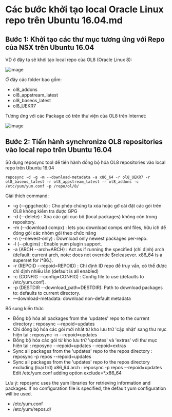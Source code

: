 # Các bước khởi tạo local Oracle Linux repo trên Ubuntu 16.04.md

## Bước 1: Khởi tạo các thư mục tương ứng với Repo của NSX trên Ubuntu 16.04

VD ở đây ta sẽ khởi tạo local repo của OL8 (Oracle Linux 8):

![image](https://user-images.githubusercontent.com/75653012/208012722-d673dd3b-0d67-41d4-b703-d85c70f48044.png)

Ở đây các folder bao gồm:
- ol8_addons
- ol8_appstream_latest
- ol8_baseos_latest
- ol8_UEKR7

Tương ứng với các Package có trên thư viện của OL8 trên Internet:

![image](https://user-images.githubusercontent.com/75653012/208013178-cafc9641-424b-4d2a-80f8-2d0aef7a9097.png)

## Bước 2: Tiến hành synchronize OL8 repositories vào local repo trên Ubuntu 16.04

Sử dụng reposync tool để tiến hành đồng bộ hóa OL8 repositories vào local repo trên Ubuntu 16.04

```
reposync -d -g -m --download-metadata -a x86_64 -r ol8_UEKR7 -r ol8_baseos_latest -r ol8_appstream_latest -r ol8_addons -c /etc/yum/yum.conf -p /repo/ol/8/
```

Giải thích command:

- –g (--gpgcheck)       : Cho phép chúng ta xóa hoặc gỡ cài đặt các gói trên OL8 không kiểm tra được GPG
- –d (--delete)         : Xóa các gói cục bộ (local packages) không còn trong repository.
- –m (--download compx) : lets you download comps.xml files, hữu ích để đóng gói các nhóm gói theo chức năng
- -n (--newest-only)    : Download only newest packages per-repo.
- -l (--plugins)        : Enable yum plugin support.
- -a (ARCH --arch=ARCH) : Act as if running the specified (chỉ định) arch (default: current arch, note: does not override $releasever. x86_64 is a superset for i*86.).
- -r (REPOID --repoid=REPOID)         : Chỉ định ID repo để truy vấn, có thể được chỉ định nhiều lần (default is all enabled)
- -c (CONFIG --config=CONFIG)         : Config file to use (defaults to /etc/yum.conf).
- -p (DESTDIR --download_path=DESTDIR): Path to download packages to: defaults to current directory.
- ––download-metadata: download non-default metadata

Bổ sung kiến thức

- Đồng bộ hóa all packages from the 'updates' repo to the current directory                          : reposync --repoid=updates
- Chỉ đồng bộ hóa các gói mới nhất từ kho lưu trữ 'cập nhật' sang thư mục hiện tại                   : reposync -n --repoid=updates
- Đồng bộ hóa các gói từ kho lưu trữ 'updates' và 'extras' với thư mục hiện tại                      : reposync --repoid=updates --repoid=extras
- Sync all packages from the 'updates' repo to the repos directory                                   : reposync -p repos --repoid=updates
- Sync all packages from the 'updates' repo to the repos directory excluding (loại trừ) x86_64 arch  : reposync -p repos --repoid=updates
  Edit /etc/yum.conf adding option exclude=*.x86_64
  
Lưu ý: reposync uses the yum libraries for retrieving information and packages. If no configuration file is specified, the default yum configuration will be used.
- /etc/yum.conf
- /etc/yum/repos.d/
